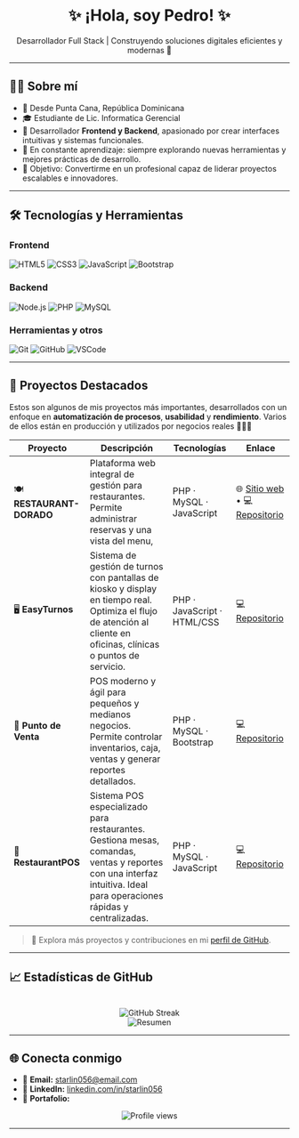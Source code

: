 <h1 align="center">✨ ¡Hola, soy Pedro! ✨</h1>

<p align="center">
  Desarrollador Full Stack | Construyendo soluciones digitales eficientes y modernas 🚀
</p>

---

## 🧑‍💻 Sobre mí

- 📍 Desde Punta Cana, República Dominicana  
- 🎓 Estudiante de Lic. Informatica Gerencial  
- 🧠 Desarrollador **Frontend y Backend**, apasionado por crear interfaces intuitivas y sistemas funcionales.  
- 🌱 En constante aprendizaje: siempre explorando nuevas herramientas y mejores prácticas de desarrollo.  
- 🧭 Objetivo: Convertirme en un profesional capaz de liderar proyectos escalables e innovadores.

---

## 🛠️ Tecnologías y Herramientas

### Frontend
![HTML5](https://img.shields.io/badge/HTML5-E34F26?style=for-the-badge&logo=html5&logoColor=white)
![CSS3](https://img.shields.io/badge/CSS3-1572B6?style=for-the-badge&logo=css3&logoColor=white)
![JavaScript](https://img.shields.io/badge/JavaScript-F7DF1E?style=for-the-badge&logo=javascript&logoColor=black)
![Bootstrap](https://img.shields.io/badge/Bootstrap-563D7C?style=for-the-badge&logo=bootstrap&logoColor=white)

### Backend
![Node.js](https://img.shields.io/badge/Node.js-339933?style=for-the-badge&logo=node.js&logoColor=white)
![PHP](https://img.shields.io/badge/PHP-777BB4?style=for-the-badge&logo=php&logoColor=white)
![MySQL](https://img.shields.io/badge/MySQL-005C84?style=for-the-badge&logo=mysql&logoColor=white)

### Herramientas y otros
![Git](https://img.shields.io/badge/Git-F05033?style=for-the-badge&logo=git&logoColor=white)
![GitHub](https://img.shields.io/badge/GitHub-121011?style=for-the-badge&logo=github&logoColor=white)
![VSCode](https://img.shields.io/badge/VSCode-0078D7?style=for-the-badge&logo=visual-studio-code&logoColor=white)

---

## 🚀 Proyectos Destacados

Estos son algunos de mis proyectos más importantes, desarrollados con un enfoque en **automatización de procesos**, **usabilidad** y **rendimiento**. Varios de ellos están en producción y utilizados por negocios reales 🧑‍💻💼

| Proyecto | Descripción | Tecnologías | Enlace |
|----------|-------------|-------------|--------|
| 🍽️ **RESTAURANT-DORADO** | Plataforma web integral de gestión para restaurantes. Permite administrar reservas y una vista del menu,  | PHP · MySQL · JavaScript | 🌐 [Sitio web](https://www.restaurantdorado.net/) • 💻 [Repositorio](https://github.com/starlin056/RESTAURANT-DORADO) |
| 🖥️ **EasyTurnos** | Sistema de gestión de turnos con pantallas de kiosko y display en tiempo real. Optimiza el flujo de atención al cliente en oficinas, clínicas o puntos de servicio. | PHP · JavaScript · HTML/CSS | 💻 [Repositorio](https://github.com/starlin056/easyturnos) |
| 🧾 **Punto de Venta** | POS moderno y ágil para pequeños y medianos negocios. Permite controlar inventarios, caja, ventas y generar reportes detallados. | PHP · MySQL · Bootstrap | 💻 [Repositorio](https://github.com/starlin056/punto-de-venta) |
| 🧮 **RestaurantPOS** | Sistema POS especializado para restaurantes. Gestiona mesas, comandas, ventas y reportes con una interfaz intuitiva. Ideal para operaciones rápidas y centralizadas. | PHP · MySQL · JavaScript | 💻 [Repositorio](https://github.com/starlin056/RestaurantPOS) |

> 📌 Explora más proyectos y contribuciones en mi [perfil de GitHub](https://github.com/starlin056?tab=repositories).


---

## 📈 Estadísticas de GitHub

<p align="center">
  
  <br>
  <img src="https://github-readme-streak-stats.herokuapp.com/?user=starlin056&theme=radical" alt="GitHub Streak" />
  <br>
  <img src="https://github-profile-summary-cards.vercel.app/api/cards/profile-details?username=starlin056&theme=radical" alt="Resumen" />
</p>

---

## 🌐 Conecta conmigo

- 📧 **Email:** starlin056@email.com  
- 💼 **LinkedIn:** [linkedin.com/in/starlin056](https://linkedin.com/in/starlin056)  
- 🧰 **Portafolio:** 

<p align="center">
  <img src="https://komarev.com/ghpvc/?username=starlin056&label=Profile%20views&color=0e75b6&style=flat" alt="Profile views" />
</p>

---
